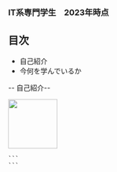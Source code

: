 ### IT系専門学生　2023年時点
## 目次
* 自己紹介
* 今何を学んでいるか


-- 自己紹介--
  
<img src="https://github.com/ryudayo64/test/assets/116864638/80436b62-4eb7-4646-bf97-f4349fc2c257" width="100">

````
```
```
````

  <?php?>
